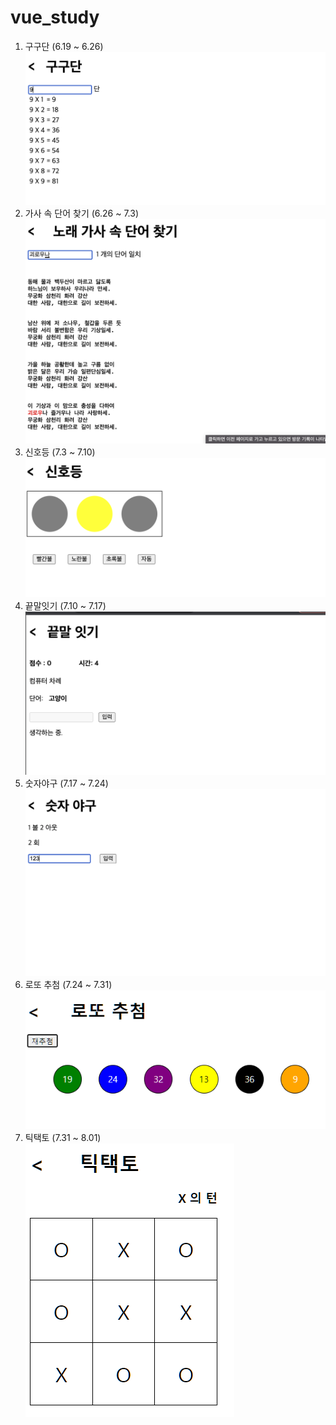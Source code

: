 # vue_study
1. 구구단 (6.19 ~ 6.26) 
   ![](multi.png)
2. 가사 속 단어 찾기 (6.26 ~ 7.3)
   ![](findword.png)
3. 신호등  (7.3 ~ 7.10)
   ![](traffic.png)
4. 끝말잇기 (7.10 ~ 7.17)
   ![](endTalk.png)
5. 숫자야구  (7.17 ~ 7.24)
   ![](numbase.png)
6. 로또 추첨  (7.24 ~ 7.31)
   <br/>![](lottery.png)
7. 틱택토 (7.31 ~ 8.01)
   <br/>![](tictactoe.png)
